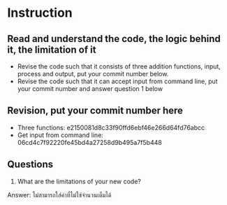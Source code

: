 ﻿# Instruction

## Read and understand the code, the logic behind it, the limitation of it
* Revise the code such that it consists of three addition functions, input, process and output, put your commit number below.
* Revise the code such that it can accept input from command line, put your commit number and answer question 1 below

## Revision, put your commit number here
* Three functions: e2150081d8c33f90ffd6ebf46e266d64fd76abcc
* Get input from command line: 06cd4c7f92220fe45bd4a27258d9b495a7f5b448

## Questions
1. What are the limitations of your new code?

Answer: ไม่สามารถใส่ค่าที่ไม่ใช่จำนวนเต็มได้